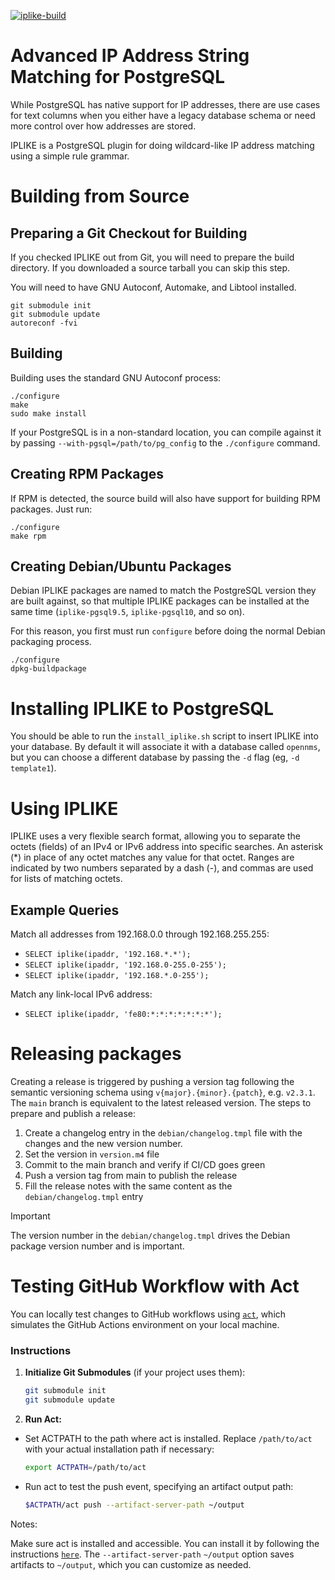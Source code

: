 [![iplike-build](https://github.com/Bluebird-Community/iplike/actions/workflows/iplike-build.yaml/badge.svg)](https://github.com/Bluebird-Community/iplike/actions/workflows/iplike-build.yaml)

# Advanced IP Address String Matching for PostgreSQL

While PostgreSQL has native support for IP addresses, there are use
cases for text columns when you either have a legacy database
schema or need more control over how addresses are stored.

IPLIKE is a PostgreSQL plugin for doing wildcard-like IP address
matching using a simple rule grammar.


# Building from Source

## Preparing a Git Checkout for Building

If you checked IPLIKE out from Git, you will need to prepare the build
directory.  If you downloaded a source tarball you can skip this step.

You will need to have GNU Autoconf, Automake, and Libtool installed.

```
git submodule init
git submodule update
autoreconf -fvi
```

## Building

Building uses the standard GNU Autoconf process:


```
./configure
make
sudo make install
```

If your PostgreSQL is in a non-standard location, you can compile
against it by passing `--with-pgsql=/path/to/pg_config` to the
`./configure` command.

## Creating RPM Packages

If RPM is detected, the source build will also have support for
building RPM packages.  Just run:

```
./configure
make rpm
```

## Creating Debian/Ubuntu Packages

Debian IPLIKE packages are named to match the PostgreSQL version
they are built against, so that multiple IPLIKE packages can
be installed at the same time (`iplike-pgsql9.5`, `iplike-pgsql10`,
and so on).

For this reason, you first must run `configure` before doing the
normal Debian packaging process.

```
./configure
dpkg-buildpackage
```


# Installing IPLIKE to PostgreSQL

You should be able to run the `install_iplike.sh` script to insert
IPLIKE into your database.  By default it will associate it with
a database called `opennms`, but you can choose a different database
by passing the `-d` flag (eg, `-d template1`).


# Using IPLIKE

IPLIKE uses a very flexible search format, allowing you to separate
the octets (fields) of an IPv4 or IPv6 address into specific searches.
An asterisk (*) in place of any octet matches any value for that octet.
Ranges are indicated by two numbers separated by a dash (-),
and commas are used for lists of matching octets.

## Example Queries

Match all addresses from 192.168.0.0 through 192.168.255.255:

* `SELECT iplike(ipaddr, '192.168.*.*');`
* `SELECT iplike(ipaddr, '192.168.0-255.0-255');`
* `SELECT iplike(ipaddr, '192.168.*.0-255');`

Match any link-local IPv6 address:

* `SELECT iplike(ipaddr, 'fe80:*:*:*:*:*:*:*');`

# Releasing packages

Creating a release is triggered by pushing a version tag following the semantic versioning schema using `v{major}.{minor}.{patch}`, e.g. `v2.3.1`.
The `main` branch is equivalent to the latest released version.
The steps to prepare and publish a release:

1. Create a changelog entry in the `debian/changelog.tmpl` file with the changes and the new version number.
2. Set the version in `version.m4` file
3. Commit to the main branch and verify if CI/CD goes green
4. Push a version tag from main to publish the release
5. Fill the release notes with the same content as the `debian/changelog.tmpl` entry

> [!IMPORTANT]
> The version number in the `debian/changelog.tmpl` drives the Debian package version number and is important.

# Testing GitHub Workflow with Act

You can locally test changes to GitHub workflows using [`act`](https://github.com/nektos/act), which simulates the GitHub Actions environment on your local machine.

### Instructions

1. **Initialize Git Submodules** (if your project uses them):
    ```bash
    git submodule init
    git submodule update
    ```

2. **Run Act:**
* Set ACTPATH to the path where act is installed. Replace `/path/to/act` with your actual installation path if necessary:

    ```bash
    export ACTPATH=/path/to/act
    ```

* Run act to test the push event, specifying an artifact output path:

    ```bash
    $ACTPATH/act push --artifact-server-path ~/output
    ```

Notes:

Make sure act is installed and accessible. You can install it by following the instructions [`here`](https://github.com/nektos/act#installation).
The `--artifact-server-path` `~/output` option saves artifacts to `~/output`, which you can customize as needed.
